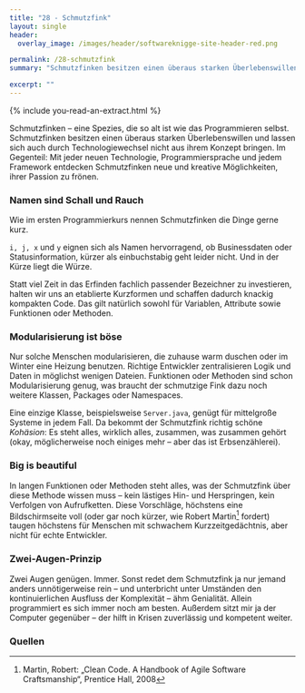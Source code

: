 ```yaml
---
title: "28 - Schmutzfink"
layout: single
header:
  overlay_image: /images/header/softwareknigge-site-header-red.png

permalink: /28-schmutzfink
summary: "Schmutzfinken besitzen einen überaus starken Überlebenswillen und lassen sich auch durch Technologiewechsel nicht aus ihrem Konzept bringen. Im Gegenteil: Mit jeder neuen Technologie, Programmiersprache und jedem Framework entdecken Schmutzfinken neue und kreative Möglichkeiten, ihrer Passion zu frönen."

excerpt: ""
---
```

{% include you-read-an-extract.html %}


Schmutzfinken – eine Spezies, die so alt ist wie das Programmieren selbst. Schmutzfinken besitzen einen überaus starken Überlebenswillen und lassen sich auch durch Technologiewechsel nicht aus ihrem Konzept bringen. Im Gegenteil: Mit jeder neuen Technologie, Programmiersprache und jedem Framework entdecken Schmutzfinken neue und kreative Möglichkeiten, ihrer Passion zu frönen.

### Namen sind Schall und Rauch
Wie im ersten Programmierkurs nennen Schmutzfinken die Dinge gerne kurz.

`i, j, x` und `y` eignen sich als Namen hervorragend, ob Businessdaten oder Statusinformation, kürzer als einbuchstabig geht leider nicht. Und in der Kürze liegt die Würze.

Statt viel Zeit in das Erfinden fachlich passender Bezeichner zu investieren, halten wir uns an etablierte Kurzformen und schaffen dadurch knackig kompakten Code.
Das gilt natürlich sowohl für Variablen, Attribute sowie Funktionen oder Methoden.

### Modularisierung ist böse

Nur solche Menschen modularisieren, die zuhause warm duschen oder im Winter eine Heizung benutzen. Richtige Entwickler zentralisieren Logik und Daten in möglichst wenigen Dateien. Funktionen oder Methoden sind schon Modularisierung genug, was braucht der schmutzige Fink dazu noch weitere Klassen, Packages oder Namespaces.

Eine einzige Klasse, beispielsweise `Server.java`, genügt für mittelgroße Systeme in jedem Fall. Da bekommt der Schmutzfink richtig schöne _Kohäsion_: Es steht alles, wirklich alles, zusammen, was zusammen gehört (okay, möglicherweise noch einiges mehr – aber das ist Erbsenzählerei).

### Big is beautiful
In langen Funktionen oder Methoden steht alles, was der Schmutzfink über diese Methode wissen muss – kein lästiges Hin- und Herspringen, kein Verfolgen von Aufrufketten. Diese Vorschläge, höchstens eine Bildschirmseite voll (oder gar noch kürzer, wie Robert Martin[^cleancode] fordert) taugen höchstens für Menschen mit schwachem Kurzzeitgedächtnis, aber nicht für echte Entwickler.

### Zwei-Augen-Prinzip
Zwei Augen genügen. Immer. Sonst redet dem Schmutzfink ja nur jemand anders unnötigerweise rein – und unterbricht unter Umständen den kontinuierlichen Ausfluss der Komplexität – ähm Genialität. Allein programmiert es sich immer noch am besten. Außerdem sitzt mir ja der Computer gegenüber – der hilft in Krisen zuverlässig und kompetent weiter.


### Quellen

[^cleancode]: Martin, Robert: „Clean Code. A Handbook of Agile Software Craftsmanship“, Prentice Hall, 2008
